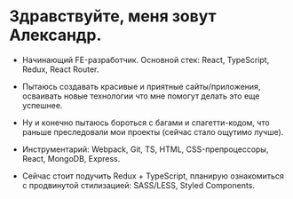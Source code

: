 # Здравствуйте, меня зовут Александр.

- Начинающий FE-разработчик. Основной стек: React, TypeScript, Redux, React Router.

- Пытаюсь создавать красивые и приятные сайты/приложения, осваивать новые технологии что мне помогут делать это еще успешнее.

- Ну и конечно пытаюсь бороться с багами и спагетти-кодом, что раньше преследовали мои проекты (сейчас стало ощутимо лучше).

- Инструментарий: Webpack, Git, TS, HTML, CSS-препроцессоры, React, MongoDB, Express.

- Сейчас стоит подучить Redux + TypeScript, планирую ознакомиться с продвинутой стилизацией:  SASS/LESS, Styled Components.

